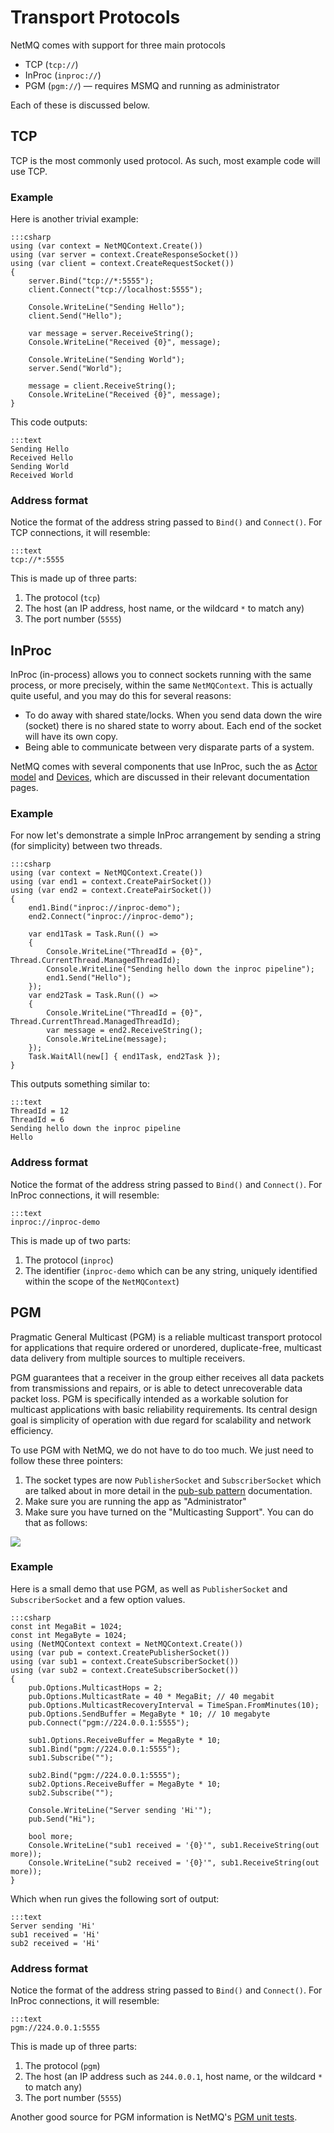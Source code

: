 Transport Protocols
===

NetMQ comes with support for three main protocols

+ TCP (`tcp://`)
+ InProc (`inproc://`)
+ PGM (`pgm://`) &mdash; requires MSMQ and running as administrator

Each of these is discussed below.


## TCP

TCP is the most commonly used protocol. As such, most example code will use TCP.

### Example

Here is another trivial example:

    :::csharp
    using (var context = NetMQContext.Create())
    using (var server = context.CreateResponseSocket())
    using (var client = context.CreateRequestSocket())
    {
        server.Bind("tcp://*:5555");
        client.Connect("tcp://localhost:5555");

        Console.WriteLine("Sending Hello");
        client.Send("Hello");

        var message = server.ReceiveString();
        Console.WriteLine("Received {0}", message);

        Console.WriteLine("Sending World");
        server.Send("World");

        message = client.ReceiveString();
        Console.WriteLine("Received {0}", message);
    }

This code outputs:

    :::text
    Sending Hello
    Received Hello
    Sending World
    Received World

### Address format

Notice the format of the address string passed to `Bind()` and `Connect()`. For TCP connections, it will resemble:

    :::text
    tcp://*:5555

This is made up of three parts:

1. The protocol (`tcp`)
2. The host (an IP address, host name, or the wildcard `*` to match any)
3. The port number (`5555`)


## InProc

InProc (in-process) allows you to connect sockets running with the same process, or more precisely, within the same `NetMQContext`. This is actually quite useful, and you may do this for several reasons:

+ To do away with shared state/locks. When you send data down the wire (socket) there is no shared state to worry about. Each end of the socket will have its own copy.
+ Being able to communicate between very disparate parts of a system.

NetMQ comes with several components that use InProc, such the as [Actor model](actor) and [Devices](devices), which are discussed in their relevant documentation pages.

### Example

For now let's demonstrate a simple InProc arrangement by sending a string (for simplicity) between two threads.

    :::csharp
    using (var context = NetMQContext.Create())
    using (var end1 = context.CreatePairSocket())
    using (var end2 = context.CreatePairSocket())
    {
        end1.Bind("inproc://inproc-demo");
        end2.Connect("inproc://inproc-demo");

        var end1Task = Task.Run(() =>
        {
            Console.WriteLine("ThreadId = {0}", Thread.CurrentThread.ManagedThreadId);
            Console.WriteLine("Sending hello down the inproc pipeline");
            end1.Send("Hello");
        });
        var end2Task = Task.Run(() =>
        {
            Console.WriteLine("ThreadId = {0}", Thread.CurrentThread.ManagedThreadId);
            var message = end2.ReceiveString();
            Console.WriteLine(message);
        });
        Task.WaitAll(new[] { end1Task, end2Task });
    }

This outputs something similar to:

    :::text
    ThreadId = 12
    ThreadId = 6
    Sending hello down the inproc pipeline
    Hello

### Address format

Notice the format of the address string passed to `Bind()` and `Connect()`. For InProc connections, it will resemble:

    :::text
    inproc://inproc-demo

This is made up of two parts:

1. The protocol (`inproc`)
2. The identifier (`inproc-demo` which can be any string, uniquely identified within the scope of the `NetMQContext`)


## PGM

Pragmatic General Multicast (PGM) is a reliable multicast transport protocol for applications that require ordered
or unordered, duplicate-free, multicast data delivery from multiple sources to multiple receivers.

PGM guarantees that a receiver in the group either receives all data packets from transmissions and repairs, or
is able to detect unrecoverable data packet loss. PGM is specifically intended as a workable solution for multicast
applications with basic reliability requirements. Its central design goal is simplicity of operation with due
regard for scalability and network efficiency.

To use PGM with NetMQ, we do not have to do too much. We just need to follow these three pointers:

1. The socket types are now `PublisherSocket` and `SubscriberSocket`
   which are talked about in more detail in the [pub-sub pattern](pub-sub) documentation.
2. Make sure you are running the app as "Administrator"
3. Make sure you have turned on the "Multicasting Support". You can do that as follows:

![](Images/PgmSettingsInWindows.png)

### Example

Here is a small demo that use PGM, as well as `PublisherSocket` and `SubscriberSocket` and a few option values.

    :::csharp
    const int MegaBit = 1024;
    const int MegaByte = 1024;
    using (NetMQContext context = NetMQContext.Create())
    using (var pub = context.CreatePublisherSocket())
    using (var sub1 = context.CreateSubscriberSocket())
    using (var sub2 = context.CreateSubscriberSocket())
    {
        pub.Options.MulticastHops = 2;
        pub.Options.MulticastRate = 40 * MegaBit; // 40 megabit
        pub.Options.MulticastRecoveryInterval = TimeSpan.FromMinutes(10);
        pub.Options.SendBuffer = MegaByte * 10; // 10 megabyte
        pub.Connect("pgm://224.0.0.1:5555");

        sub1.Options.ReceiveBuffer = MegaByte * 10;
        sub1.Bind("pgm://224.0.0.1:5555");
        sub1.Subscribe("");

        sub2.Bind("pgm://224.0.0.1:5555");
        sub2.Options.ReceiveBuffer = MegaByte * 10;
        sub2.Subscribe("");

        Console.WriteLine("Server sending 'Hi'");
        pub.Send("Hi");

        bool more;
        Console.WriteLine("sub1 received = '{0}'", sub1.ReceiveString(out more));
        Console.WriteLine("sub2 received = '{0}'", sub1.ReceiveString(out more));
    }

Which when run gives the following sort of output:

    :::text
    Server sending 'Hi'
    sub1 received = 'Hi'
    sub2 received = 'Hi'


### Address format

Notice the format of the address string passed to `Bind()` and `Connect()`. For InProc connections, it will resemble:

    :::text
    pgm://224.0.0.1:5555

This is made up of three parts:

1. The protocol (`pgm`)
2. The host (an IP address such as `244.0.0.1`, host name, or the wildcard `*` to match any)
3. The port number (`5555`)

Another good source for PGM information is NetMQ's [PGM unit tests](https://github.com/zeromq/netmq/blob/master/src/NetMQ.Tests/PgmTests.cs).
